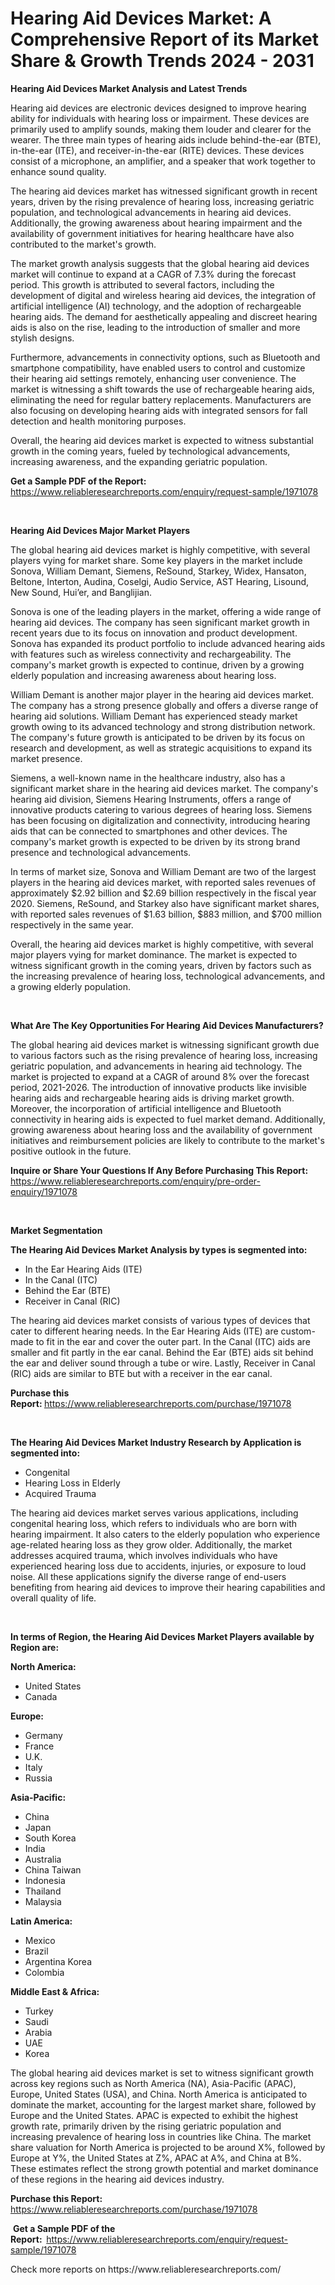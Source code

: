 <p><h1>Hearing Aid Devices Market: A Comprehensive Report of its Market Share & Growth Trends 2024 - 2031</h1></p><p><strong>Hearing Aid Devices Market Analysis and Latest Trends</strong></p>
<p><p>Hearing aid devices are electronic devices designed to improve hearing ability for individuals with hearing loss or impairment. These devices are primarily used to amplify sounds, making them louder and clearer for the wearer. The three main types of hearing aids include behind-the-ear (BTE), in-the-ear (ITE), and receiver-in-the-ear (RITE) devices. These devices consist of a microphone, an amplifier, and a speaker that work together to enhance sound quality.</p><p>The hearing aid devices market has witnessed significant growth in recent years, driven by the rising prevalence of hearing loss, increasing geriatric population, and technological advancements in hearing aid devices. Additionally, the growing awareness about hearing impairment and the availability of government initiatives for hearing healthcare have also contributed to the market's growth.</p><p>The market growth analysis suggests that the global hearing aid devices market will continue to expand at a CAGR of 7.3% during the forecast period. This growth is attributed to several factors, including the development of digital and wireless hearing aid devices, the integration of artificial intelligence (AI) technology, and the adoption of rechargeable hearing aids. The demand for aesthetically appealing and discreet hearing aids is also on the rise, leading to the introduction of smaller and more stylish designs.</p><p>Furthermore, advancements in connectivity options, such as Bluetooth and smartphone compatibility, have enabled users to control and customize their hearing aid settings remotely, enhancing user convenience. The market is witnessing a shift towards the use of rechargeable hearing aids, eliminating the need for regular battery replacements. Manufacturers are also focusing on developing hearing aids with integrated sensors for fall detection and health monitoring purposes.</p><p>Overall, the hearing aid devices market is expected to witness substantial growth in the coming years, fueled by technological advancements, increasing awareness, and the expanding geriatric population.</p></p>
<p><strong>Get a Sample PDF of the Report:&nbsp;</strong> <a href="https://www.reliableresearchreports.com/enquiry/request-sample/1971078">https://www.reliableresearchreports.com/enquiry/request-sample/1971078</a></p>
<p>&nbsp;</p>
<p><strong>Hearing Aid Devices Major Market Players</strong></p>
<p><p>The global hearing aid devices market is highly competitive, with several players vying for market share. Some key players in the market include Sonova, William Demant, Siemens, ReSound, Starkey, Widex, Hansaton, Beltone, Interton, Audina, Coselgi, Audio Service, AST Hearing, Lisound, New Sound, Hui’er, and Banglijian.</p><p>Sonova is one of the leading players in the market, offering a wide range of hearing aid devices. The company has seen significant market growth in recent years due to its focus on innovation and product development. Sonova has expanded its product portfolio to include advanced hearing aids with features such as wireless connectivity and rechargeability. The company's market growth is expected to continue, driven by a growing elderly population and increasing awareness about hearing loss.</p><p>William Demant is another major player in the hearing aid devices market. The company has a strong presence globally and offers a diverse range of hearing aid solutions. William Demant has experienced steady market growth owing to its advanced technology and strong distribution network. The company's future growth is anticipated to be driven by its focus on research and development, as well as strategic acquisitions to expand its market presence.</p><p>Siemens, a well-known name in the healthcare industry, also has a significant market share in the hearing aid devices market. The company's hearing aid division, Siemens Hearing Instruments, offers a range of innovative products catering to various degrees of hearing loss. Siemens has been focusing on digitalization and connectivity, introducing hearing aids that can be connected to smartphones and other devices. The company's market growth is expected to be driven by its strong brand presence and technological advancements.</p><p>In terms of market size, Sonova and William Demant are two of the largest players in the hearing aid devices market, with reported sales revenues of approximately $2.92 billion and $2.69 billion respectively in the fiscal year 2020. Siemens, ReSound, and Starkey also have significant market shares, with reported sales revenues of $1.63 billion, $883 million, and $700 million respectively in the same year.</p><p>Overall, the hearing aid devices market is highly competitive, with several major players vying for market dominance. The market is expected to witness significant growth in the coming years, driven by factors such as the increasing prevalence of hearing loss, technological advancements, and a growing elderly population.</p></p>
<p>&nbsp;</p>
<p><strong>What Are The Key Opportunities For Hearing Aid Devices Manufacturers?</strong></p>
<p><p>The global hearing aid devices market is witnessing significant growth due to various factors such as the rising prevalence of hearing loss, increasing geriatric population, and advancements in hearing aid technology. The market is projected to expand at a CAGR of around 8% over the forecast period, 2021-2026. The introduction of innovative products like invisible hearing aids and rechargeable hearing aids is driving market growth. Moreover, the incorporation of artificial intelligence and Bluetooth connectivity in hearing aids is expected to fuel market demand. Additionally, growing awareness about hearing loss and the availability of government initiatives and reimbursement policies are likely to contribute to the market's positive outlook in the future.</p></p>
<p><strong>Inquire or Share Your Questions If Any Before Purchasing This Report:</strong> <a href="https://www.reliableresearchreports.com/enquiry/pre-order-enquiry/1971078">https://www.reliableresearchreports.com/enquiry/pre-order-enquiry/1971078</a></p>
<p>&nbsp;</p>
<p><strong>Market Segmentation</strong></p>
<p><strong>The Hearing Aid Devices Market Analysis by types is segmented into:</strong></p>
<p><ul><li>In the Ear Hearing Aids (ITE)</li><li>In the Canal (ITC)</li><li>Behind the Ear (BTE)</li><li>Receiver in Canal (RIC)</li></ul></p>
<p><p>The hearing aid devices market consists of various types of devices that cater to different hearing needs. In the Ear Hearing Aids (ITE) are custom-made to fit in the ear and cover the outer part. In the Canal (ITC) aids are smaller and fit partly in the ear canal. Behind the Ear (BTE) aids sit behind the ear and deliver sound through a tube or wire. Lastly, Receiver in Canal (RIC) aids are similar to BTE but with a receiver in the ear canal.</p></p>
<p><strong>Purchase this Report:&nbsp;</strong><a href="https://www.reliableresearchreports.com/purchase/1971078">https://www.reliableresearchreports.com/purchase/1971078</a></p>
<p>&nbsp;</p>
<p><strong>The Hearing Aid Devices Market Industry Research by Application is segmented into:</strong></p>
<p><ul><li>Congenital</li><li>Hearing Loss in Elderly</li><li>Acquired Trauma</li></ul></p>
<p><p>The hearing aid devices market serves various applications, including congenital hearing loss, which refers to individuals who are born with hearing impairment. It also caters to the elderly population who experience age-related hearing loss as they grow older. Additionally, the market addresses acquired trauma, which involves individuals who have experienced hearing loss due to accidents, injuries, or exposure to loud noise. All these applications signify the diverse range of end-users benefiting from hearing aid devices to improve their hearing capabilities and overall quality of life.</p></p>
<p>&nbsp;</p>
<p><strong>In terms of Region, the Hearing Aid Devices Market Players available by Region are:</strong></p>
<p>
    <p> <strong> North America: </strong>
        <ul>
            <li>United States</li>
            <li>Canada</li>
        </ul>
        </p> 
    <p> <strong> Europe: </strong>
        <ul>
            <li>Germany</li>
            <li>France</li>
            <li>U.K.</li>
            <li>Italy</li>
            <li>Russia</li>
        </ul>
        </p> 
    <p> <strong> Asia-Pacific: </strong>
        <ul>
            <li>China</li>
            <li>Japan</li>
            <li>South Korea</li>
            <li>India</li>
            <li>Australia</li>
            <li>China Taiwan</li>
            <li>Indonesia</li>
            <li>Thailand</li>
            <li>Malaysia</li>
        </ul>
        </p> 
    <p> <strong> Latin America: </strong>
        <ul>
            <li>Mexico</li>
            <li>Brazil</li>
            <li>Argentina Korea</li>
            <li>Colombia</li>
        </ul>
        </p> 
    <p> <strong> Middle East & Africa: </strong>
        <ul>
            <li>Turkey</li>
            <li>Saudi</li>
            <li>Arabia</li>
            <li>UAE</li>
            <li>Korea</li>
        </ul>
    </p>
    </p>
<p><p>The global hearing aid devices market is set to witness significant growth across key regions such as North America (NA), Asia-Pacific (APAC), Europe, United States (USA), and China. North America is anticipated to dominate the market, accounting for the largest market share, followed by Europe and the United States. APAC is expected to exhibit the highest growth rate, primarily driven by the rising geriatric population and increasing prevalence of hearing loss in countries like China. The market share valuation for North America is projected to be around X%, followed by Europe at Y%, the United States at Z%, APAC at A%, and China at B%. These estimates reflect the strong growth potential and market dominance of these regions in the hearing aid devices industry.</p></p>
<p><strong>Purchase this Report: </strong><a href="https://www.reliableresearchreports.com/purchase/1971078">https://www.reliableresearchreports.com/purchase/1971078</a></p>
<p>&nbsp;<strong>Get a Sample PDF of the Report:&nbsp;&nbsp;</strong><a href="https://www.reliableresearchreports.com/enquiry/request-sample/1971078">https://www.reliableresearchreports.com/enquiry/request-sample/1971078</a></p>
<p><strong></strong></p>
<p>Check more reports on https://www.reliableresearchreports.com/</p>